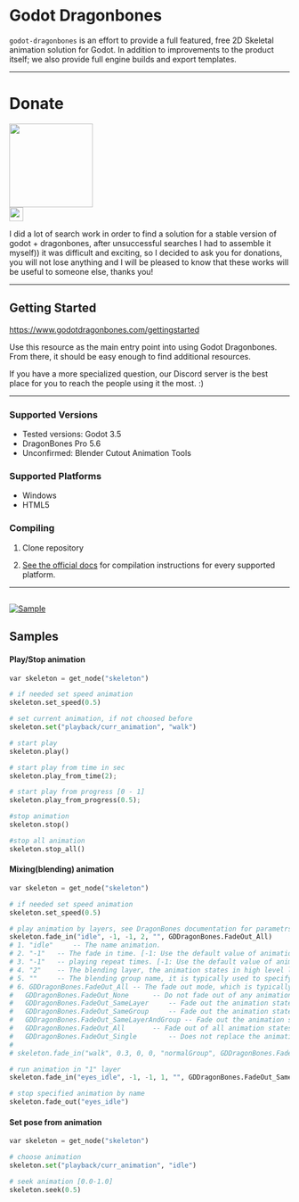 # Godot Dragonbones

  `godot-dragonbones` is an effort to provide a full featured, free 2D Skeletal animation solution for Godot. In addition to improvements to the product itself; we also provide full engine builds and export templates.
___
 # Donate
<img src="https://github.com/al-bezd/godot_dragonbones/assets/34810939/e4ff146c-f907-40c5-8a51-943ea2aed3ac" width="150" height="150">
<br>
<img src="https://github.com/al-bezd/godot_dragonbones/assets/34810939/240691f8-b68b-400a-9fe8-bd36d5e64510" height="25">

 I did a lot of search work in order to find a solution for a stable version of godot + dragonbones, after unsuccessful searches I had to assemble it myself)) it was difficult and exciting, so I decided to ask you for donations, you will not lose anything and I will be pleased to know that these works will be useful to someone else, thanks you!
 
___

## Getting Started
https://www.godotdragonbones.com/gettingstarted

Use this resource as the main entry point into using Godot Dragonbones. From there, it should be easy enough to find additional resources.

If you have a more specialized question, our Discord server is the best place for you to reach the people using it the most. :)
___
### Supported Versions
* Tested versions: Godot 3.5
* DragonBones Pro 5.6
* Unconfirmed: Blender Cutout Animation Tools

### Supported Platforms
* Windows
* HTML5

### Compiling
1. Clone repository

2. [See the official docs](http://docs.godotengine.org/en/latest/development/compiling/)
for compilation instructions for every supported platform.
___
##
[![Sample](./sample.gif)]()

## Samples

#### Play/Stop animation
```python
var skeleton = get_node("skeleton")

# if needed set speed animation
skeleton.set_speed(0.5)

# set current animation, if not choosed before
skeleton.set("playback/curr_animation", "walk")

# start play	
skeleton.play()

# start play from time in sec
skeleton.play_from_time(2);

# start play from progress [0 - 1]
skeleton.play_from_progress(0.5);

#stop animation
skeleton.stop()

#stop all animation
skeleton.stop_all()
```

#### Mixing(blending) animation
```python
var skeleton = get_node("skeleton")

# if needed set speed animation
skeleton.set_speed(0.5)

# play animation by layers, see DragonBones documentation for parametrs
skeleton.fade_in("idle", -1, -1, 2, "", GDDragonBones.FadeOut_All)
# 1. "idle" 	-- The name animation.
# 2. "-1" 	-- The fade in time. [-1: Use the default value of animation data, [0~N]: The fade in time (In seconds)] (Default: -1)
# 3. "-1" 	-- playing repeat times. [-1: Use the default value of animation data, 0: No end loop playing, [1~N]: Repeat N times] (Default: -1)
# 4. "2" 	-- The blending layer, the animation states in high level layer will get the blending weights with high priority, when the total blending weights are more than 1.0, there will be no more weights can be allocated to the other animation states. (Default: 0)
# 5. "" 	-- The blending group name, it is typically used to specify the substitution of multiple animation states blending. (Default: null)
# 6. GDDragonBones.FadeOut_All -- The fade out mode, which is typically used to specify alternate mode of multiple animation states blending. (Default: GDDragonBones.FadeOut_SameLayerAndGroup)
#	GDDragonBones.FadeOut_None 		-- Do not fade out of any animation states.
#	GDDragonBones.FadeOut_SameLayer 	-- Fade out the animation states of the same layer.
#	GDDragonBones.FadeOut_SameGroup 	-- Fade out the animation states of the same group.
#	GDDragonBones.FadeOut_SameLayerAndGroup -- Fade out the animation states of the same layer and group.
#	GDDragonBones.FadeOut_All 		-- Fade out of all animation states.	
#	GDDragonBones.FadeOut_Single  		-- Does not replace the animation state with the same name.
#
# skeleton.fade_in("walk", 0.3, 0, 0, "normalGroup", GDDragonBones.FadeOut_All)

# run animation in "1" layer
skeleton.fade_in("eyes_idle", -1, -1, 1, "", GDDragonBones.FadeOut_SameLayer)

# stop specified animation by name
skeleton.fade_out("eyes_idle")

```

#### Set pose from animation
```python
var skeleton = get_node("skeleton")

# choose animation
skeleton.set("playback/curr_animation", "idle")

# seek animation [0.0-1.0]
skeleton.seek(0.5)

```
